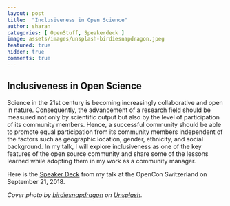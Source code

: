 ```yaml
---
layout: post
title:  "Inclusiveness in Open Science"
author: sharan
categories: [ OpenStuff, Speakerdeck ]
image: assets/images/unsplash-birdiesnapdragon.jpeg
featured: true
hidden: true
comments: true
---
```


## Inclusiveness in Open Science

Science in the 21st century is becoming increasingly collaborative and open in nature. Consequently, the advancement of a research field should be measured not only by scientific output but also by the level of participation of its community members. Hence, a successful community should be able to promote equal participation from its community members independent of the factors such as geographic location, gender, ethnicity, and social background. In my talk, I will explore inclusiveness as one of the key features of the open source community and share some of the lessons learned while adopting them in my work as a community manager.

Here is the [Speaker Deck](https://speakerdeck.com/malvikasharan/inclusiveness-in-open-science) from my talk at the OpenCon Switzerland on September 21, 2018.

*Cover photo by [birdiesnapdragon](https://unsplash.com/photos/ZvNaAGYVlEc) on [Unsplash](https://unsplash.com/).*
